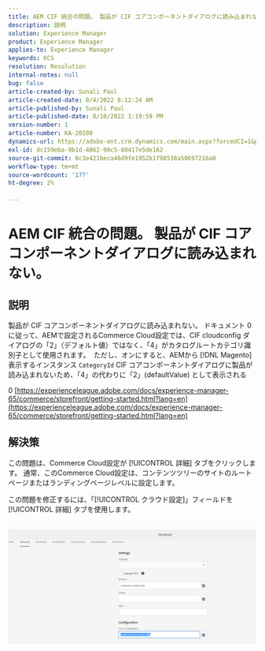 ```yaml
---
title: AEM CIF 統合の問題。 製品が CIF コアコンポーネントダイアログに読み込まれない。
description: 説明
solution: Experience Manager
product: Experience Manager
applies-to: Experience Manager
keywords: KCS
resolution: Resolution
internal-notes: null
bug: false
article-created-by: Sunali Paul
article-created-date: 8/4/2022 8:12:24 AM
article-published-by: Sunali Paul
article-published-date: 8/10/2022 1:19:59 PM
version-number: 1
article-number: KA-20280
dynamics-url: https://adobe-ent.crm.dynamics.com/main.aspx?forceUCI=1&pagetype=entityrecord&etn=knowledgearticle&id=b6bf0d28-cd13-ed11-b83d-002248086a27
exl-id: dc159eba-9b1d-4862-90c5-80417e5de162
source-git-commit: 0c3e421beca46d9fe1952b1f98538a50697216a0
workflow-type: tm+mt
source-wordcount: '177'
ht-degree: 2%

---
```


# AEM CIF 統合の問題。 製品が CIF コアコンポーネントダイアログに読み込まれない。

## 説明

製品が CIF コアコンポーネントダイアログに読み込まれない。 ドキュメント 0 に従って、AEMで設定されるCommerce Cloud設定では、CIF cloudconfig ダイアログの「2」（デフォルト値）ではなく、「4」がカタログルートカテゴリ識別子として使用されます。  ただし、オンにすると、AEMから [!DNL Magento] 表示するインスタンス `CategoryId` CIF コアコンポーネントダイアログに製品が読み込まれないため、「4」の代わりに「2」(defaultValue) として表示される

0 [https://experienceleague.adobe.com/docs/experience-manager-65/commerce/storefront/getting-started.html?lang=en](https://experienceleague.adobe.com/docs/experience-manager-65/commerce/storefront/getting-started.html?lang=en)

## 解決策


この問題は、Commerce Cloud設定が [!UICONTROL 詳細] タブをクリックします。 通常、このCommerce Cloud設定は、コンテンツツリーのサイトのルートページまたはランディングページレベルに設定します。

この問題を修正するには、「[!UICONTROL クラウド設定]」フィールドを [!UICONTROL 詳細] タブを使用します。

![](assets/35698328-9514-ed11-b83d-002248086a9c.png)
